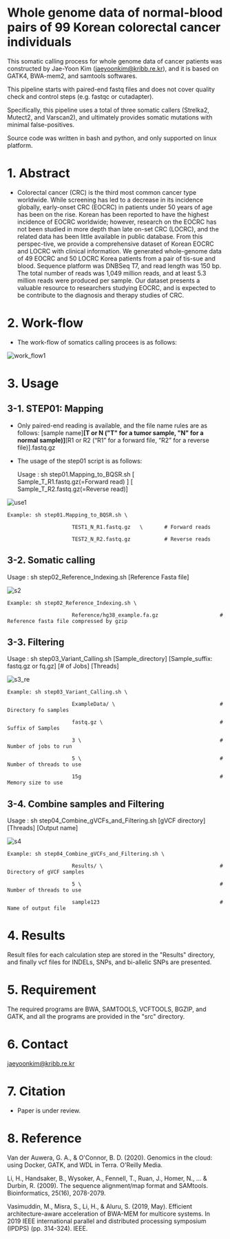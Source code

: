 # Whole genome data of normal-blood pairs of 99 Korean colorectal cancer individuals 

This somatic calling process for whole genome data of cancer patients was constructed by Jae-Yoon Kim (jaeyoonkim@kribb.re.kr), and it is based on GATK4, BWA-mem2, and samtools softwares.

This pipeline starts with paired-end fastq files and does not cover quality check and control steps (e.g. fastqc or cutadapter).

Specifically, this pipeline uses a total of three somatic callers (Strelka2, Mutect2, and Varscan2), and ultimately provides somatic mutations with minimal false-positives.

Source code was written in bash and python, and only supported on linux platform.


# 1. Abstract

- Colorectal cancer (CRC) is the third most common cancer type worldwide. While screening has led to a decrease in its incidence globally, early-onset CRC (EOCRC) in patients under 50 years of age has been on the rise. Korean has been reported to have the highest incidence of EOCRC worldwide; however, research on the EOCRC has not been studied in more depth than late on-set CRC (LOCRC), and the related data has been little available in public database. From this perspec-tive, we provide a comprehensive dataset of Korean EOCRC and LOCRC with clinical information. We generated whole-genome data of 49 EOCRC and 50 LOCRC Korea patients from a pair of tis-sue and blood. Sequence platform was DNBSeq T7, and read length was 150 bp. The total number of reads was 1,049 million reads, and at least 5.3 million reads were produced per sample. Our dataset presents a valuable resource to researchers studying EOCRC, and is expected to be contribute to the diagnosis and therapy studies of CRC. 


# 2. Work-flow

 - The work-flow of somatics calling procees is as follows:

![work_flow1](https://github.com/JaeYoonKim72/CRC_Korean/assets/49300659/6eed189b-bb5d-42eb-9046-df1131ac6afe)


# 3. Usage

## 3-1. STEP01: Mapping

 - Only paired-end reading is available, and the file name rules are as follows: [sample name]__[T or N ("T" for a tumor sample, "N" for a normal sample)]__[R1 or R2 (“R1” for a forward file, “R2” for a reverse file)].fastq.gz 

 - The usage of the step01 script is as follows:

    Usage : sh step01.Mapping_to_BQSR.sh  [ Sample_T_R1.fastq.gz(=Forward read) ]    [ Sample_T_R2.fastq.gz(=Reverse read)]


![use1](https://github.com/JaeYoonKim72/CRC_Korean/assets/49300659/29469768-4bcb-4099-9094-b2cc343446b8)

    Example: sh step01.Mapping_to_BQSR.sh \
    
                         TEST1_N_R1.fastq.gz   \       # Forward reads

                         TEST2_N_R2.fastq.gz           # Reverse reads


## 3-2. Somatic calling

Usage : sh step02_Reference_Indexing.sh  [Reference Fasta file]

![s2](https://user-images.githubusercontent.com/49300659/67938042-11d08580-fc12-11e9-83c0-3fed0265f698.png)


    Example: sh step02_Reference_Indexing.sh \
    
                         Reference/hg38_example.fa.gz                    # Reference fasta file compressed by gzip
        
        
## 3-3. Filtering

Usage : sh step03_Variant_Calling.sh  [Sample_directory]  [Sample_suffix: fastq.gz or fq.gz]  [# of Jobs]  [Threads]

![s3_re](https://user-images.githubusercontent.com/49300659/67938735-6cb6ac80-fc13-11e9-9670-42202f3b98c3.png)

                         
    Example: sh step03_Variant_Calling.sh \
    
                         ExampleData/ \                                  # Directory fo samples
                         
                         fastq.gz \                                      # Suffix of Samples
                         
                         3 \                                             # Number of jobs to run
                         
                         5 \                                             # Number of threads to use
                         
                         15g                                             # Memory size to use
                         
                         
## 3-4. Combine samples and Filtering

Usage : sh step04_Combine_gVCFs_and_Filtering.sh  [gVCF directory]  [Threads]  [Output name]

![s4](https://user-images.githubusercontent.com/49300659/67938513-fade6300-fc12-11e9-8fca-5caf24a7ceba.png)
                        

    Example: sh step04_Combine_gVCFs_and_Filtering.sh \
    
                         Results/ \                                      # Directory of gVCF samples
                         
                         5 \                                             # Number of threads to use
                         
                         sample123                                       # Name of output file
                         
                         
# 4. Results

Result files for each calculation step are stored in the "Results" directory, and finally vcf files for INDELs, SNPs, and bi-allelic SNPs are presented.


# 5. Requirement

The required programs are BWA, SAMTOOLS, VCFTOOLS, BGZIP, and GATK, and all the programs are provided in the "src" directory.


# 6. Contact

jaeyoonkim@kribb.re.kr


# 7. Citation

- Paper is under review.


# 8. Reference

Van der Auwera, G. A., & O'Connor, B. D. (2020). Genomics in the cloud: using Docker, GATK, and WDL in Terra. O'Reilly Media.

Li, H., Handsaker, B., Wysoker, A., Fennell, T., Ruan, J., Homer, N., ... & Durbin, R. (2009). The sequence alignment/map format and SAMtools. Bioinformatics, 25(16), 2078-2079.

Vasimuddin, M., Misra, S., Li, H., & Aluru, S. (2019, May). Efficient architecture-aware acceleration of BWA-MEM for multicore systems. In 2019 IEEE international parallel and distributed processing symposium (IPDPS) (pp. 314-324). IEEE.

